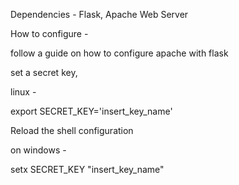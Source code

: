 Dependencies - Flask, Apache Web Server

How to configure -

follow a guide on how to configure apache with flask

set a secret key, 

linux -

export SECRET_KEY='insert_key_name'

Reload the shell configuration

on windows -

setx SECRET_KEY "insert_key_name"
